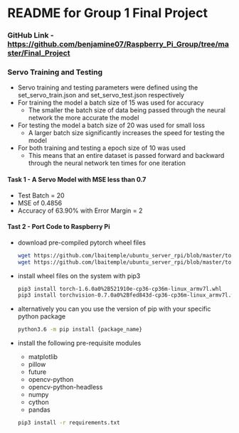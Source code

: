# README for Group 1 Final Project

### GitHub Link - https://github.com/benjamine07/Raspberry_Pi_Group/tree/master/Final_Project

### Servo Training and Testing
- Servo training and testing parameters were defined using the set_servo_train.json and set_servo_test.json respectively
- For training the model a batch size of 15 was used for accuracy
    - The smaller the batch size of data being passed through the neural network the more accurate the model
- For testing the model a batch size of 20 was used for small loss
    - A larger batch size significantly increases the speed for testing the model
- For both training and testing a epoch size of 10 was used
    - This means that an entire dataset is passed forward and backward through the neural network ten times for one                iteration

#### Task 1 - A Servo Model with MSE less than 0.7

- Test Batch = 20
- MSE of 0.4856
- Accuracy of 63.90% with Error Margin = 2

#### Tast 2 - Port Code to Raspberry Pi

- download pre-compiled pytorch wheel files
    ```bash
    wget https://github.com/lbaitemple/ubuntu_server_rpi/blob/master/torch/torch-1.6.0a0%2B521910e-cp36-cp36m-linux_armv7l.whl
    wget https://github.com/lbaitemple/ubuntu_server_rpi/blob/master/torch/torchvision-0.7.0a0%2Bfed843d-cp36-cp36m-linux_armv7l.whl
    ```

- install wheel files on the system with pip3
    ```bash
    pip3 install torch-1.6.0a0%2B521910e-cp36-cp36m-linux_armv7l.whl
    pip3 install torchvision-0.7.0a0%2Bfed843d-cp36-cp36m-linux_armv7l.whl
    ```
- alternatively you can you use the version of pip with your specific python package 
    ```bash
    python3.6 -m pip install {package_name}
    ```

- install the following pre-requisite modules
    - matplotlib
    - pillow
    - future
    - opencv-python
    - opencv-python-headless
    - numpy
    - cython
    - pandas
    ```bash
    pip3 install -r requirements.txt
    ```
